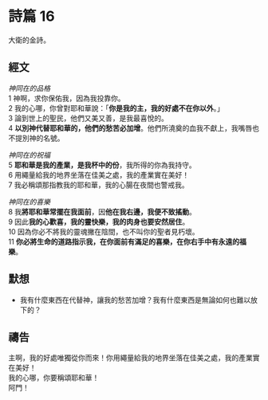 # 詩篇 16
大衛的金詩。

## 經文
*神同在的品格*  
1 神啊，求你保佑我，因為我投靠你。  
2 我的心哪，你曾對耶和華說：「**你是我的主，我的好處不在你以外**。」  
3 論到世上的聖民，他們又美又善，是我最喜悅的。  
4 **以別神代替耶和華的，他們的愁苦必加增**。他們所澆奠的血我不獻上，我嘴唇也不提別神的名號。  

*神同在的祝福*  
5 **耶和華是我的產業，是我杯中的份**，我所得的你為我持守。  
6 用繩量給我的地界坐落在佳美之處，我的產業實在美好！  
7 我必稱頌那指教我的耶和華，我的心腸在夜間也警戒我。  

*神同在的喜樂*  
8 我**將耶和華常擺在我面前**，因**他在我右邊，我便不致搖動**。  
9 因此**我的心歡喜，我的靈快樂，我的肉身也要安然居住**。  
10 因為你必不將我的靈魂撇在陰間，也不叫你的聖者見朽壞。  
11 **你必將生命的道路指示我，在你面前有滿足的喜樂，在你右手中有永遠的福樂**。

## 默想
+ 我有什麼東西在代替神，讓我的愁苦加增？我有什麼東西是無論如何也難以放下的？

## 禱告
主啊，我的好處唯獨從你而來！你用繩量給我的地界坐落在佳美之處，我的產業實在美好！  
我的心哪，你要稱頌耶和華！  
阿門！
